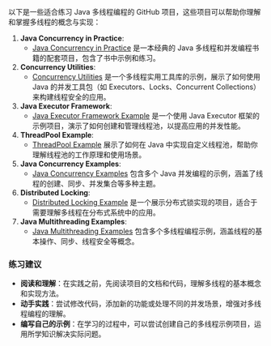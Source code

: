 以下是一些适合练习 Java 多线程编程的 GitHub 项目，这些项目可以帮助你理解和掌握多线程的概念与实现：

1. **Java Concurrency in Practice**:
   - [Java Concurrency in Practice](https://github.com/JavaConcurrencyInPractice/JavaConcurrencyInPractice) 是一本经典的 Java 多线程和并发编程书籍的配套项目，包含了书中示例和练习。
2. **Concurrency Utilities**:
   - [Concurrency Utilities](https://github.com/iluwatar/java-concurrency) 是一个多线程实用工具库的示例，展示了如何使用 Java 的并发工具包（如 Executors、Locks、Concurrent Collections）来构建线程安全的应用。
3. **Java Executor Framework**:
   - [Java Executor Framework Example](https://github.com/evgeny-goldin/java-executor-framework) 是一个使用 Java Executor 框架的示例项目，演示了如何创建和管理线程池，以提高应用的并发性能。
4. **ThreadPool Example**:
   - [ThreadPool Example](https://github.com/spring-projects/spring-threadpool) 展示了如何在 Java 中实现自定义线程池，帮助你理解线程池的工作原理和使用场景。
5. **Java Concurrency Examples**:
   - [Java Concurrency Examples](https://github.com/Java-Concurrency-Examples/java-concurrency-examples) 包含多个 Java 并发编程的示例，涵盖了线程的创建、同步、并发集合等多种主题。
6. **Distributed Locking**:
   - [Distributed Locking Example](https://github.com/eldarion/dlock) 是一个展示分布式锁实现的项目，适合于需要理解多线程在分布式系统中的应用。
7. **Java Multithreading Examples**:
   - [Java Multithreading Examples](https://github.com/SanketJadhav/Java-Multithreading-Examples) 包含多个多线程编程示例，涵盖线程的基本操作、同步、线程安全等概念。

### 练习建议

- **阅读和理解**：在实践之前，先阅读项目的文档和代码，理解多线程的基本概念和实现方法。
- **动手实践**：尝试修改代码，添加新的功能或处理不同的并发场景，增强对多线程编程的理解。
- **编写自己的示例**：在学习的过程中，可以尝试创建自己的多线程示例项目，运用所学知识解决实际问题。